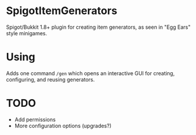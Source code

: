 # SpigotItemGenerators
Spigot/Bukkit 1.8+ plugin for creating item generators, as seen in "Egg Ears" style minigames.

# Using

Adds one command `/gen` which opens an interactive GUI for creating, configuring, and reusing generators.

# TODO

 * Add permissions
 * More configuration options (upgrades?)
